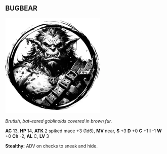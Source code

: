 ## BUGBEAR

![](images/bugbear.webp)

_Brutish, bat-eared goblinoids covered in brown fur._

**AC** 13, **HP** 14, **ATK** 2 spiked mace +3 (1d6), **MV** near, **S** +3 **D** +0 **C** +1 **I** -1 **W** +0 **Ch** -2, **AL** C, **LV** 3

**Stealthy:** ADV on checks to sneak and hide.

